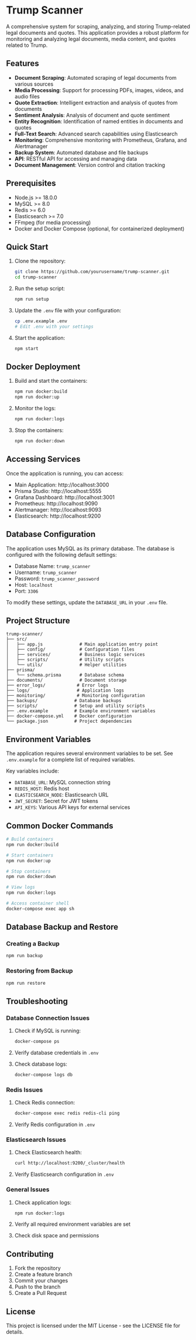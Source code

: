 # Trump Scanner

A comprehensive system for scraping, analyzing, and storing Trump-related legal documents and quotes. This application provides a robust platform for monitoring and analyzing legal documents, media content, and quotes related to Trump.

## Features

- **Document Scraping**: Automated scraping of legal documents from various sources
- **Media Processing**: Support for processing PDFs, images, videos, and audio files
- **Quote Extraction**: Intelligent extraction and analysis of quotes from documents
- **Sentiment Analysis**: Analysis of document and quote sentiment
- **Entity Recognition**: Identification of named entities in documents and quotes
- **Full-Text Search**: Advanced search capabilities using Elasticsearch
- **Monitoring**: Comprehensive monitoring with Prometheus, Grafana, and Alertmanager
- **Backup System**: Automated database and file backups
- **API**: RESTful API for accessing and managing data
- **Document Management**: Version control and citation tracking

## Prerequisites

- Node.js >= 18.0.0
- MySQL >= 8.0
- Redis >= 6.0
- Elasticsearch >= 7.0
- FFmpeg (for media processing)
- Docker and Docker Compose (optional, for containerized deployment)

## Quick Start

1. Clone the repository:
   ```bash
   git clone https://github.com/yourusername/trump-scanner.git
   cd trump-scanner
   ```

2. Run the setup script:
   ```bash
   npm run setup
   ```

3. Update the `.env` file with your configuration:
   ```bash
   cp .env.example .env
   # Edit .env with your settings
   ```

4. Start the application:
   ```bash
   npm start
   ```

## Docker Deployment

1. Build and start the containers:
   ```bash
   npm run docker:build
   npm run docker:up
   ```

2. Monitor the logs:
   ```bash
   npm run docker:logs
   ```

3. Stop the containers:
   ```bash
   npm run docker:down
   ```

## Accessing Services

Once the application is running, you can access:

- Main Application: http://localhost:3000
- Prisma Studio: http://localhost:5555
- Grafana Dashboard: http://localhost:3001
- Prometheus: http://localhost:9090
- Alertmanager: http://localhost:9093
- Elasticsearch: http://localhost:9200

## Database Configuration

The application uses MySQL as its primary database. The database is configured with the following default settings:

- Database Name: `trump_scanner`
- Username: `trump_scanner`
- Password: `trump_scanner_password`
- Host: `localhost`
- Port: `3306`

To modify these settings, update the `DATABASE_URL` in your `.env` file.

## Project Structure

```
trump-scanner/
├── src/
│   ├── app.js              # Main application entry point
│   ├── config/             # Configuration files
│   ├── services/           # Business logic services
│   ├── scripts/            # Utility scripts
│   └── utils/              # Helper utilities
├── prisma/
│   └── schema.prisma       # Database schema
├── documents/              # Document storage
├── error_logs/            # Error logs
├── logs/                  # Application logs
├── monitoring/            # Monitoring configuration
├── backups/              # Database backups
├── scripts/              # Setup and utility scripts
├── .env.example          # Example environment variables
├── docker-compose.yml    # Docker configuration
└── package.json          # Project dependencies
```

## Environment Variables

The application requires several environment variables to be set. See `.env.example` for a complete list of required variables.

Key variables include:
- `DATABASE_URL`: MySQL connection string
- `REDIS_HOST`: Redis host
- `ELASTICSEARCH_NODE`: Elasticsearch URL
- `JWT_SECRET`: Secret for JWT tokens
- `API_KEYS`: Various API keys for external services

## Common Docker Commands

```bash
# Build containers
npm run docker:build

# Start containers
npm run docker:up

# Stop containers
npm run docker:down

# View logs
npm run docker:logs

# Access container shell
docker-compose exec app sh
```

## Database Backup and Restore

### Creating a Backup

```bash
npm run backup
```

### Restoring from Backup

```bash
npm run restore
```

## Troubleshooting

### Database Connection Issues

1. Check if MySQL is running:
   ```bash
   docker-compose ps
   ```

2. Verify database credentials in `.env`

3. Check database logs:
   ```bash
   docker-compose logs db
   ```

### Redis Issues

1. Check Redis connection:
   ```bash
   docker-compose exec redis redis-cli ping
   ```

2. Verify Redis configuration in `.env`

### Elasticsearch Issues

1. Check Elasticsearch health:
   ```bash
   curl http://localhost:9200/_cluster/health
   ```

2. Verify Elasticsearch configuration in `.env`

### General Issues

1. Check application logs:
   ```bash
   npm run docker:logs
   ```

2. Verify all required environment variables are set

3. Check disk space and permissions

## Contributing

1. Fork the repository
2. Create a feature branch
3. Commit your changes
4. Push to the branch
5. Create a Pull Request

## License

This project is licensed under the MIT License - see the LICENSE file for details. 